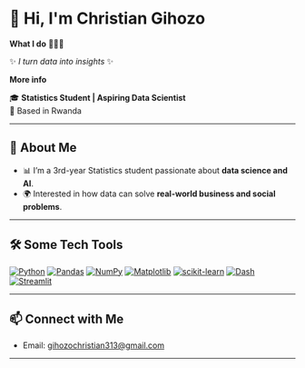 # 👋 Hi, I'm Christian Gihozo  

 **What I do** 🤷🏽‍♂️ 

✨ *I turn data into insights* ✨ 

**More info**

🎓 **Statistics Student | Aspiring Data Scientist**  
📍 Based in Rwanda  

---

## 🚀 About Me  
- 📊 I’m a 3rd-year Statistics student passionate about **data science and AI**.    
- 🌍 Interested in how data can solve **real-world business and social problems**.  

---

## 🛠️ Some Tech Tools

[![Python](https://img.shields.io/badge/Python-3776AB?logo=python&style=flat-square)](https://www.python.org/)
[![Pandas](https://img.shields.io/badge/Pandas-150458?logo=pandas&style=flat-square)](https://pandas.pydata.org/)
[![NumPy](https://img.shields.io/badge/NumPy-013243?logo=numpy&style=flat-square)](https://numpy.org/)
[![Matplotlib](https://img.shields.io/badge/Matplotlib-11557C?logo=matplotlib&style=flat-square)](https://matplotlib.org/)
[![scikit-learn](https://img.shields.io/badge/scikit--learn-F7931E?logo=scikit-learn&style=flat-square)](https://scikit-learn.org/)
[![Dash](https://img.shields.io/badge/Dash-FF6F61?logo=plotly&style=flat-square)](https://dash.plotly.com/)
[![Streamlit](https://img.shields.io/badge/Streamlit-FF4B4B?logo=streamlit&style=flat-square)](https://streamlit.io/)


---



## 📫 Connect with Me  

- Email: gihozochristian313@gmail.com 

---


